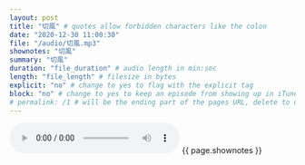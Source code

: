 ```yaml
---
layout: post
title: "切風" # quotes allow forbidden characters like the colon
date: "2020-12-30 11:00:30"
file: "/audio/切風.mp3"
shownotes: "切風"
summary: "切風"
duration: "file_duration" # audio length in min:sec
length: "file_length" # filesize in bytes
explicit: "no" # change to yes to flag with the explicit tag
block: "no" # change to yes to keep an episode from showing up in iTunes
# permalink: /1 # will be the ending part of the pages URL, delete to default to the title
---
```


<audio controls>
<source src="{{site.url}}{{site.baseurl}}{{ page.file }}" type="audio/x-mp3">
Your browser does not support the audio element.
</audio>
{{ page.shownotes }}
